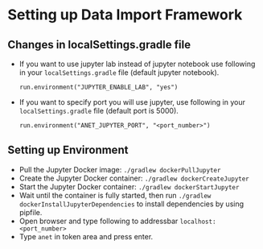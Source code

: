 # Setting up Data Import Framework

## Changes in localSettings.gradle file 
- If you want to use jupyter lab instead of jupyter notebook use following in your `localSettings.gradle` file (default jupyter notebook).
    ```
    run.environment("JUPYTER_ENABLE_LAB", "yes")
    ```
- If you want to specify port you will use jupyter, use following in your `localSettings.gradle` file (default port is 5000).
    ```
    run.environment("ANET_JUPYTER_PORT", "<port_number>")
    ```

## Setting up Environment
- Pull the Jupyter Docker image: `./gradlew dockerPullJupyter`
- Create the Jupyter Docker container: `./gradlew dockerCreateJupyter`
- Start the Jupyter Docker container: `./gradlew dockerStartJupyter`
- Wait until the container is fully started, then run `./gradlew dockerInstallJupyterDependencies` to install dependencies by using pipfile.
- Open browser and type following to addressbar `localhost:<port_number>`
- Type `anet` in token area and press enter.
